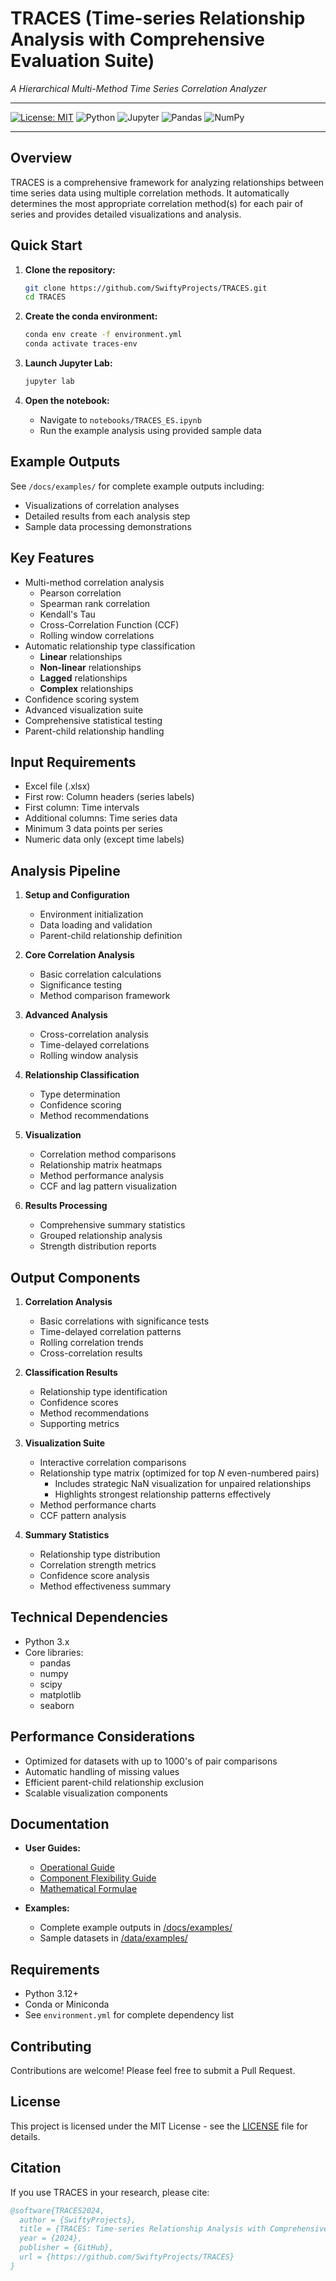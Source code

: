 # TRACES (Time-series Relationship Analysis with Comprehensive Evaluation Suite)

_A Hierarchical Multi-Method Time Series Correlation Analyzer_

---

[![License: MIT](https://img.shields.io/badge/License-MIT-yellow.svg)](https://opensource.org/licenses/MIT)
![Python](https://img.shields.io/badge/python-3.12-blue.svg)
![Jupyter](https://img.shields.io/badge/Jupyter-Lab-orange.svg)
![Pandas](https://img.shields.io/badge/pandas-2.2.0-darkblue.svg)
![NumPy](https://img.shields.io/badge/numpy-2.1.0-lightblue.svg)

---

## Overview

TRACES is a comprehensive framework for analyzing relationships between time series data using multiple correlation methods. It automatically determines the most appropriate correlation method(s) for each pair of series and provides detailed visualizations and analysis.

## Quick Start

1. **Clone the repository:**
   ```bash
   git clone https://github.com/SwiftyProjects/TRACES.git
   cd TRACES
   ```

2. **Create the conda environment:**
   ```bash
   conda env create -f environment.yml
   conda activate traces-env
   ```

3. **Launch Jupyter Lab:**
   ```bash
   jupyter lab
   ```

4. **Open the notebook:**
   - Navigate to `notebooks/TRACES_ES.ipynb`
   - Run the example analysis using provided sample data

## Example Outputs

See `/docs/examples/` for complete example outputs including:
- Visualizations of correlation analyses
- Detailed results from each analysis step
- Sample data processing demonstrations

## Key Features

- Multi-method correlation analysis
  - Pearson correlation
  - Spearman rank correlation
  - Kendall's Tau
  - Cross-Correlation Function (CCF)
  - Rolling window correlations
- Automatic relationship type classification
  - **Linear** relationships
  - **Non-linear** relationships
  - **Lagged** relationships
  - **Complex** relationships
- Confidence scoring system
- Advanced visualization suite
- Comprehensive statistical testing
- Parent-child relationship handling

## Input Requirements

- Excel file (.xlsx)
- First row: Column headers (series labels)
- First column: Time intervals
- Additional columns: Time series data
- Minimum 3 data points per series
- Numeric data only (except time labels)

## Analysis Pipeline

1. **Setup and Configuration**
   - Environment initialization
   - Data loading and validation
   - Parent-child relationship definition

2. **Core Correlation Analysis**
   - Basic correlation calculations
   - Significance testing
   - Method comparison framework

3. **Advanced Analysis**
   - Cross-correlation analysis
   - Time-delayed correlations
   - Rolling window analysis

4. **Relationship Classification**
   - Type determination
   - Confidence scoring
   - Method recommendations

5. **Visualization**
   - Correlation method comparisons
   - Relationship matrix heatmaps
   - Method performance analysis
   - CCF and lag pattern visualization

6. **Results Processing**
   - Comprehensive summary statistics
   - Grouped relationship analysis
   - Strength distribution reports

## Output Components

1. **Correlation Analysis**
   - Basic correlations with significance tests
   - Time-delayed correlation patterns
   - Rolling correlation trends
   - Cross-correlation results

2. **Classification Results**
   - Relationship type identification
   - Confidence scores
   - Method recommendations
   - Supporting metrics

3. **Visualization Suite**
   - Interactive correlation comparisons
   - Relationship type matrix (optimized for top $N$ even-numbered pairs)
     - Includes strategic NaN visualization for unpaired relationships
     - Highlights strongest relationship patterns effectively
   - Method performance charts
   - CCF pattern analysis

4. **Summary Statistics**
   - Relationship type distribution
   - Correlation strength metrics
   - Confidence score analysis
   - Method effectiveness summary

## Technical Dependencies

- Python 3.x
- Core libraries:
  - pandas
  - numpy
  - scipy
  - matplotlib
  - seaborn

## Performance Considerations

- Optimized for datasets with up to 1000's of pair comparisons
- Automatic handling of missing values
- Efficient parent-child relationship exclusion
- Scalable visualization components

## Documentation

- **User Guides:**
  - [Operational Guide](docs/OperationalGuide.md)
  - [Component Flexibility Guide](docs/ComponentFlexGuide.md)
  - [Mathematical Formulae](docs/Formulae.md)

- **Examples:**
  - Complete example outputs in [/docs/examples/](docs/examples/)
  - Sample datasets in [/data/examples/](data/examples/)

## Requirements

- Python 3.12+
- Conda or Miniconda
- See `environment.yml` for complete dependency list

## Contributing

Contributions are welcome! Please feel free to submit a Pull Request.

## License

This project is licensed under the MIT License - see the [LICENSE](LICENSE) file for details.

## Citation

If you use TRACES in your research, please cite:
```bibtex
@software{TRACES2024,
  author = {SwiftyProjects},
  title = {TRACES: Time-series Relationship Analysis with Comprehensive Evaluation Suite},
  year = {2024},
  publisher = {GitHub},
  url = {https://github.com/SwiftyProjects/TRACES}
}
```